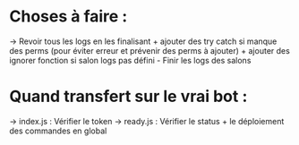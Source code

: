 # Choses à faire :

-> Revoir tous les logs en les finalisant + ajouter des try catch si manque des perms (pour éviter erreur et prévenir des perms à ajouter) + ajouter des ignorer fonction si salon logs pas défini
    - Finir les logs des salons


# Quand transfert sur le vrai bot :

-> index.js : Vérifier le token
-> ready.js : Vérifier le status + le déploiement des commandes en global